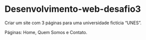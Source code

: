 # Desenvolvimento-web-desafio3

Criar um site com 3 páginas para uma universidade fictícia “UNES”.

Páginas: Home, Quem Somos e Contato.
